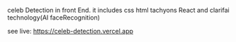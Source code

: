 celeb Detection in front End.
it includes css html tachyons React and clarifai technology(AI faceRecognition)

see live: https://celeb-detection.vercel.app
